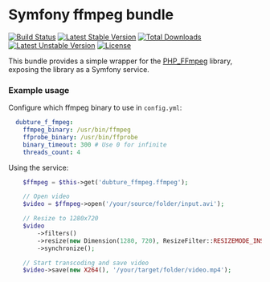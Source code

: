 Symfony ffmpeg bundle
=====================

[![Build Status](https://travis-ci.org/pulse00/ffmpeg-bundle.svg?branch=master)](https://travis-ci.org/pulse00/ffmpeg-bundle)
[![Latest Stable Version](https://poser.pugx.org/pulse00/ffmpeg-bundle/v/stable.svg)](https://packagist.org/packages/pulse00/ffmpeg-bundle) [![Total Downloads](https://poser.pugx.org/pulse00/ffmpeg-bundle/downloads.svg)](https://packagist.org/packages/pulse00/ffmpeg-bundle) [![Latest Unstable Version](https://poser.pugx.org/pulse00/ffmpeg-bundle/v/unstable.svg)](https://packagist.org/packages/pulse00/ffmpeg-bundle) [![License](https://poser.pugx.org/pulse00/ffmpeg-bundle/license.svg)](https://packagist.org/packages/pulse00/ffmpeg-bundle)

This bundle provides a simple wrapper for the [PHP_FFmpeg](https://github.com/alchemy-fr/PHP-FFmpeg) library,
exposing the library as a Symfony service.

### Example usage

Configure which ffmpeg binary to use in `config.yml`:


``` yaml
  dubture_f_fmpeg:
    ffmpeg_binary: /usr/bin/ffmpeg
    ffprobe_binary: /usr/bin/ffprobe
    binary_timeout: 300 # Use 0 for infinite
    threads_count: 4
```


Using the service:

```php
	$ffmpeg = $this->get('dubture_ffmpeg.ffmpeg');

	// Open video
	$video = $ffmpeg->open('/your/source/folder/input.avi');

	// Resize to 1280x720
	$video
        ->filters()
        ->resize(new Dimension(1280, 720), ResizeFilter::RESIZEMODE_INSET)
        ->synchronize();

    // Start transcoding and save video
    $video->save(new X264(), '/your/target/folder/video.mp4');
```
